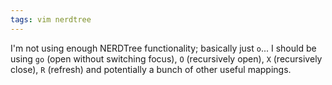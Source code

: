 ```yaml
---
tags: vim nerdtree
---
```


I'm not using enough NERDTree functionality; basically just `o`... I should be using `go` (open without switching focus), `O` (recursively open), `X` (recursively close), `R` (refresh) and potentially a bunch of other useful mappings.
